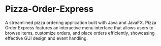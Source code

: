 # Pizza-Order-Express
A streamlined pizza ordering application built with Java and JavaFX. Pizza Order Express features an interactive menu interface that allows users to browse items, customize orders, and place orders efficiently, showcasing effective GUI design and event handling.
